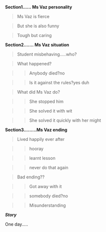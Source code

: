 **Section1...... Ms Vaz personality**

>Ms Vaz is fierce

>But she is also funny

>Tough but caring

**Section2....... Ms Vaz situation**

>Student misbehaving.....who?

>What happened? 

>>Anybody died?no 

>>Is it against the rules?yes duh

>What did Ms Vaz do?

>>She stopped him

>>She solved it with wit

>>She solved it quickly with her might

**Section3.........Ms Vaz ending**

>Lived happily ever after

>>hooray

>>learnt lesson

>>never do that again

>Bad ending??

>>Got away with it

>>somebody died?no

>>Misunderstanding



_**Story**_

One day.....
